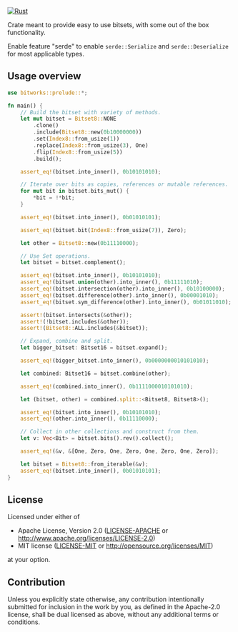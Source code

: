 [![Rust](https://github.com/TRI99ERED/bitworks/actions/workflows/rust.yml/badge.svg)](https://github.com/TRI99ERED/bitworks/actions/workflows/rust.yml)

Crate meant to provide easy to use bitsets, with some out of the box functionality.

Enable feature "serde" to enable `serde::Serialize` and `serde::Deserialize` for most applicable types.

## Usage overview
```rust
use bitworks::prelude::*;

fn main() {
    // Build the bitset with variety of methods.
    let mut bitset = Bitset8::NONE
        .clone()
        .include(Bitset8::new(0b10000000))
        .set(Index8::from_usize(1))
        .replace(Index8::from_usize(3), One)
        .flip(Index8::from_usize(5))
        .build();

    assert_eq!(bitset.into_inner(), 0b10101010);

    // Iterate over bits as copies, references or mutable references.
    for mut bit in bitset.bits_mut() {
        *bit = !*bit;
    }

    assert_eq!(bitset.into_inner(), 0b01010101);

    assert_eq!(bitset.bit(Index8::from_usize(7)), Zero);

    let other = Bitset8::new(0b11110000);

    // Use Set operations.
    let bitset = bitset.complement();

    assert_eq!(bitset.into_inner(), 0b10101010);
    assert_eq!(bitset.union(other).into_inner(), 0b11111010);
    assert_eq!(bitset.intersection(other).into_inner(), 0b10100000);
    assert_eq!(bitset.difference(other).into_inner(), 0b00001010);
    assert_eq!(bitset.sym_difference(other).into_inner(), 0b01011010);

    assert!(bitset.intersects(&other));
    assert!(!bitset.includes(&other));
    assert!(Bitset8::ALL.includes(&bitset));

    // Expand, combine and split.
    let bigger_bitset: Bitset16 = bitset.expand();

    assert_eq!(bigger_bitset.into_inner(), 0b0000000010101010);

    let combined: Bitset16 = bitset.combine(other);

    assert_eq!(combined.into_inner(), 0b1111000010101010);

    let (bitset, other) = combined.split::<Bitset8, Bitset8>();

    assert_eq!(bitset.into_inner(), 0b10101010);
    assert_eq!(other.into_inner(), 0b11110000);

    // Collect in other collections and construct from them.
    let v: Vec<Bit> = bitset.bits().rev().collect();

    assert_eq!(&v, &[One, Zero, One, Zero, One, Zero, One, Zero]);

    let bitset = Bitset8::from_iterable(&v);
    assert_eq!(bitset.into_inner(), 0b01010101);
}

```

## License

Licensed under either of

 * Apache License, Version 2.0
   ([LICENSE-APACHE](LICENSE-APACHE) or http://www.apache.org/licenses/LICENSE-2.0)
 * MIT license
   ([LICENSE-MIT](LICENSE-MIT) or http://opensource.org/licenses/MIT)

at your option.

## Contribution

Unless you explicitly state otherwise, any contribution intentionally submitted
for inclusion in the work by you, as defined in the Apache-2.0 license, shall be
dual licensed as above, without any additional terms or conditions.